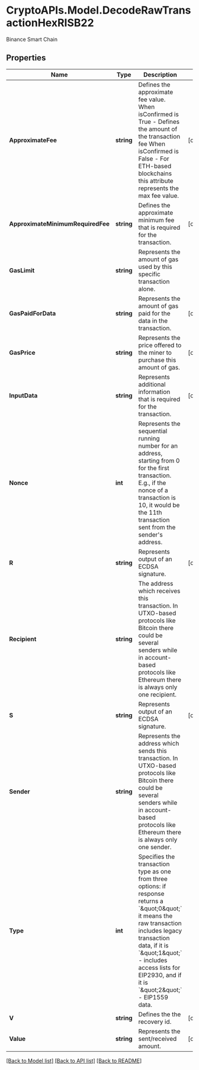 # CryptoAPIs.Model.DecodeRawTransactionHexRISB22
Binance Smart Chain

## Properties

Name | Type | Description | Notes
------------ | ------------- | ------------- | -------------
**ApproximateFee** | **string** | Defines the approximate fee value. When isConfirmed is True - Defines the amount of the transaction fee When isConfirmed is False - For ETH-based blockchains this attribute represents the max fee value. | [optional] 
**ApproximateMinimumRequiredFee** | **string** | Defines the approximate minimum fee that is required for the transaction. | [optional] 
**GasLimit** | **string** | Represents the amount of gas used by this specific transaction alone. | 
**GasPaidForData** | **string** | Represents the amount of gas paid for the data in the transaction. | [optional] 
**GasPrice** | **string** | Represents the price offered to the miner to purchase this amount of gas. | [optional] 
**InputData** | **string** | Represents additional information that is required for the transaction. | [optional] 
**Nonce** | **int** | Represents the sequential running number for an address, starting from 0 for the first transaction. E.g., if the nonce of a transaction is 10, it would be the 11th transaction sent from the sender&#39;s address. | 
**R** | **string** | Represents output of an ECDSA signature. | [optional] 
**Recipient** | **string** | The address which receives this transaction. In UTXO-based protocols like Bitcoin there could be several senders while in account-based protocols like Ethereum there is always only one recipient. | 
**S** | **string** | Represents output of an ECDSA signature. | [optional] 
**Sender** | **string** | Represents the address which sends this transaction. In UTXO-based protocols like Bitcoin there could be several senders while in account-based protocols like Ethereum there is always only one sender. | 
**Type** | **int** | Specifies the transaction type as one from three options: if response returns a &#x60;\&quot;0\&quot;&#x60; it means the raw transaction includes legacy transaction data, if it is &#x60;\&quot;1\&quot;&#x60; - includes access lists for EIP2930, and if it is &#x60;\&quot;2\&quot;&#x60; - EIP1559 data. | 
**V** | **string** | Defines the the recovery id. | [optional] 
**Value** | **string** | Represents the sent/received amount. | [optional] 

[[Back to Model list]](../README.md#documentation-for-models) [[Back to API list]](../README.md#documentation-for-api-endpoints) [[Back to README]](../README.md)

